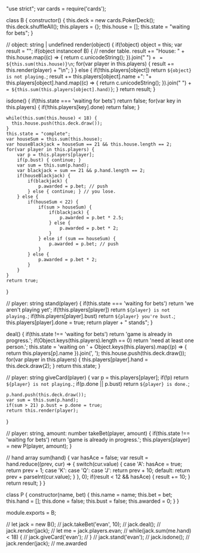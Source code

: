 "use strict";
var cards = require('cards');

class B {
  constructor() {
    this.deck = new cards.PokerDeck();
    this.deck.shuffleAll();
    this.players = {};
    this.house = [];
    this.state = "waiting for bets";
  }

  // object: string | undefined
  render(object) {
    if(!object) object = this;
    var result = "";
    if(object instanceof B) {
      // render table.
      result += "House: " + this.house.map((c) => {
        return c.unicodeString();
      }).join(" ") + ` = ${this.sum(this.house)}\n`;
      for(var player in this.players) {
        result += this.render(player) + "\n";
      }
    } else {
      if(!this.players[object]) return `${object} is not playing.`;
      result += this.players[object].name +": "+ this.players[object].hand.map((c) => {
        return c.unicodeString();
      }).join(" ") + ` = ${this.sum(this.players[object].hand)}`;
    }
    return result;
  }

  isdone() {
    if(this.state === 'waiting for bets') return false;
    for(var key in this.players) {
      if(!this.players[key].done) return false;
    }

    while(this.sum(this.house) < 18) {
      this.house.push(this.deck.draw());
    }
    this.state = "complete";
    var houseSum = this.sum(this.house);
    var houseBlackjack = houseSum == 21 && this.house.length == 2;
    for(var player in this.players) {
        var p = this.players[player];
        if(p.bust) { continue; }
        var sum = this.sum(p.hand);
        var blackjack = sum == 21 && p.hand.length == 2;
        if(houseBlackjack) {
            if(blackjack) {
                p.awarded = p.bet; // push
            } else { continue; } // you lose.
        } else {
            if(houseSum < 22) {
                if(sum > houseSum) {
                    if(blackjack) {
                        p.awarded = p.bet * 2.5;
                    } else {
                        p.awarded = p.bet * 2;
                    }
                } else if (sum == houseSum) {
                    p.awarded = p.bet; // push
                }
            } else {
                p.awarded = p.bet * 2;
            }
        }
    }
    return true;
  }

  // player: string
  stand(player) {
    if(this.state === 'waiting for bets') return 'we aren\'t playing yet';
    if(!this.players[player]) return `${player} is not playing.`;
    if(this.players[player].bust) return `${player} you're bust.`;
    this.players[player].done = true;
    return player + " stands";
  }

  deal() {
  	if(this.state !== 'waiting for bets') return 'game is already in progress.';
    if(Object.keys(this.players).length == 0) return 'need at least one person.';
    this.state = 'waiting on '
        + Object.keys(this.players).map((p) => { return this.players[p].name }).join(', ');
    this.house.push(this.deck.draw());
    for(var player in this.players) {
        this.players[player].hand = this.deck.draw(2);
    }
  	return this.state;
  }

  // player: string
  giveCard(player) {
    var p = this.players[player];
    if(!p) return `${player} is not playing.`;
    if(p.done || p.bust) return `${player} is done.`;

    p.hand.push(this.deck.draw());
    var sum = this.sum(p.hand);
    if(sum > 21) p.bust = p.done = true;
    return this.render(player);
  }

  // player: string, amount: number
  takeBet(player, amount) {
    if(this.state !== 'waiting for bets') return 'game is already in progress.';
    this.players[player] = new P(player, amount);
  }

  // hand array
  sum(hand) {
    var hasAce = false;
    var result = hand.reduce((prev, cur) => {
      switch(cur.value) {
        case 'A':
          hasAce = true;
          return prev + 1;
        case 'K':
        case 'Q':
        case 'J':
          return prev + 10;
        default:
          return prev + parseInt(cur.value);
      }
    }, 0);
    if(result < 12 && hasAce) {
        result += 10;
    }
    return result;
  }
}

class P {
  constructor(name, bet) {
    this.name = name;
    this.bet = bet;
    this.hand = [];
    this.done = false;
    this.bust = false;
    this.awarded = 0;
  }
}

module.exports = B;

// let jack = new B();
// jack.takeBet('evan', 10);
// jack.deal();
// jack.render(jack);
// let me = jack.players.evan;
// while(jack.sum(me.hand) < 18) {
//     jack.giveCard('evan');
// }
// jack.stand('evan');
// jack.isdone();
// jack.render(jack);
// me.awarded
